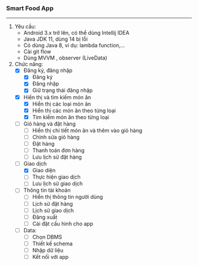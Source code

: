 ### Smart Food App
***
1. Yêu cầu:
    * Android 3.x trở lên, có thể dùng Intellij IDEA
    * Java JDK 11, dùng 14 bị lỗi
    * Có dùng Java 8, ví dụ: lambda function,...
    * Cài git flow
    * Dùng MVVM , observer (LiveData)
2.  Chức năng:
    * [x] Đăng ký, đăng nhập
        * [x] Đăng ký
        * [x] Đăng nhập
        * [x] Giữ trạng thái đăng nhập
    * [x] Hiển thị và tìm kiếm món ăn
        * [x] Hiển thị các loại món ăn
        * [x] Hiển thị các món ăn theo từng loại
        * [x] Tìm kiếm món ăn theo từng loại
    * [ ] Giỏ hàng và đặt hàng
        * [ ] Hiển thị chi tiết món ăn và thêm vào giỏ hàng
        * [ ] Chỉnh sửa giỏ hàng
        * [ ] Đặt hàng
        * [ ] Thanh toán đơn hàng
        * [ ] Lưu lịch sử đặt hàng
    * [ ] Giao dịch
        * [x] Giao diện
        * [ ] Thực hiện giao dịch
        * [ ] Lưu lịch sử giao dịch
    * [ ] Thông tin tài khoản
        * [ ] Hiển thị thông tin người dùng
        * [ ] Lịch sử đặt hàng
        * [ ] Lịch sử giao dịch
        * [ ] Đăng xuất
        * [ ] Cài đặt cấu hình cho app
    * [ ] Data:
        * [ ] Chọn DBMS
        * [ ] Thiết kế schema
        * [ ] Nhập dữ liệu
        * [ ] Kết nối với app